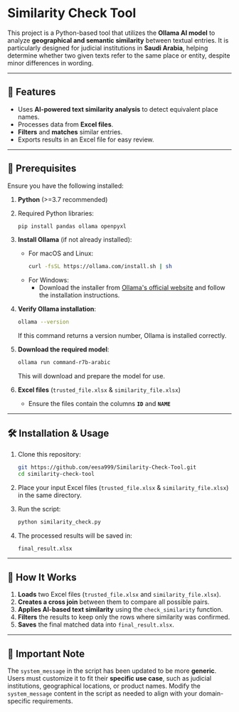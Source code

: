 # Similarity Check Tool

This project is a Python-based tool that utilizes the **Ollama AI model** to analyze **geographical and semantic similarity** between textual entries. It is particularly designed for judicial institutions in **Saudi Arabia**, helping determine whether two given texts refer to the same place or entity, despite minor differences in wording.

---

## 📌 Features

- Uses **AI-powered text similarity analysis** to detect equivalent place names.
- Processes data from **Excel files**.
- **Filters** and **matches** similar entries.
- Exports results in an Excel file for easy review.

---

## 🚀 Prerequisites

Ensure you have the following installed:

1. **Python** (>=3.7 recommended)

2. Required Python libraries:

   ```sh
   pip install pandas ollama openpyxl
   ```

3. **Install Ollama** (if not already installed):

   - For macOS and Linux:
     ```sh
     curl -fsSL https://ollama.com/install.sh | sh
     ```
   - For Windows:
     - Download the installer from [Ollama's official website](https://ollama.com) and follow the installation instructions.

4. **Verify Ollama installation**:

   ```sh
   ollama --version
   ```

   If this command returns a version number, Ollama is installed correctly.

5. **Download the required model**:

   ```sh
   ollama run command-r7b-arabic
   ```

   This will download and prepare the model for use.

6. **Excel files** (`trusted_file.xlsx` & `similarity_file.xlsx`)

   - Ensure the files contain the columns **`ID`** and **`NAME`**

---

## 🛠️ Installation & Usage

1. Clone this repository:

   ```sh
   git https://github.com/eesa999/Similarity-Check-Tool.git
   cd similarity-check-tool
   ```

2. Place your input Excel files (`trusted_file.xlsx` & `similarity_file.xlsx`) in the same directory.

3. Run the script:

   ```sh
   python similarity_check.py
   ```

4. The processed results will be saved in:

   ```sh
   final_result.xlsx
   ```

---

## 🔹 How It Works

1. **Loads** two Excel files (`trusted_file.xlsx` and `similarity_file.xlsx`).
2. **Creates a cross join** between them to compare all possible pairs.
3. **Applies AI-based text similarity** using the `check_similarity` function.
4. **Filters** the results to keep only the rows where similarity was confirmed.
5. **Saves** the final matched data into `final_result.xlsx`.

---

## 🔹 Important Note

The `system_message` in the script has been updated to be more **generic**. Users must customize it to fit their **specific use case**, such as judicial institutions, geographical locations, or product names. Modify the `system_message` content in the script as needed to align with your domain-specific requirements.

